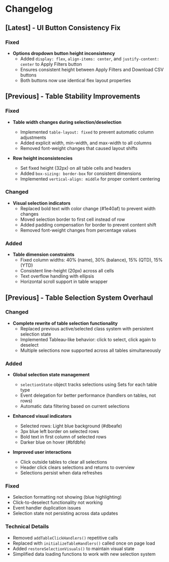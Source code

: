 # Changelog

## [Latest] - UI Button Consistency Fix

### Fixed
- **Options dropdown button height inconsistency**
  - Added `display: flex`, `align-items: center`, and `justify-content: center` to Apply Filters button
  - Ensures consistent height between Apply Filters and Download CSV buttons
  - Both buttons now use identical flex layout properties

## [Previous] - Table Stability Improvements

### Fixed
- **Table width changes during selection/deselection**
  - Implemented `table-layout: fixed` to prevent automatic column adjustments
  - Added explicit width, min-width, and max-width to all columns
  - Removed font-weight changes that caused layout shifts
  
- **Row height inconsistencies**
  - Set fixed height (32px) on all table cells and headers
  - Added `box-sizing: border-box` for consistent dimensions
  - Implemented `vertical-align: middle` for proper content centering

### Changed
- **Visual selection indicators**
  - Replaced bold text with color change (#1e40af) to prevent width changes
  - Moved selection border to first cell instead of row
  - Added padding compensation for border to prevent content shift
  - Removed font-weight changes from percentage values

### Added
- **Table dimension constraints**
  - Fixed column widths: 40% (name), 30% (balance), 15% (QTD), 15% (YTD)
  - Consistent line-height (20px) across all cells
  - Text overflow handling with ellipsis
  - Horizontal scroll support in table wrapper

## [Previous] - Table Selection System Overhaul

### Changed
- **Complete rewrite of table selection functionality**
  - Replaced previous active/selected class system with persistent selection state
  - Implemented Tableau-like behavior: click to select, click again to deselect
  - Multiple selections now supported across all tables simultaneously
  
### Added
- **Global selection state management**
  - `selectionState` object tracks selections using Sets for each table type
  - Event delegation for better performance (handlers on tables, not rows)
  - Automatic data filtering based on current selections
  
- **Enhanced visual indicators**
  - Selected rows: Light blue background (#dbeafe)
  - 3px blue left border on selected rows
  - Bold text in first column of selected rows
  - Darker blue on hover (#bfdbfe)
  
- **Improved user interactions**
  - Click outside tables to clear all selections
  - Header click clears selections and returns to overview
  - Selections persist when data refreshes
  
### Fixed
- Selection formatting not showing (blue highlighting)
- Click-to-deselect functionality not working
- Event handler duplication issues
- Selection state not persisting across data updates

### Technical Details
- Removed `addTableClickHandlers()` repetitive calls
- Replaced with `initializeTableHandlers()` called once on page load
- Added `restoreSelectionVisuals()` to maintain visual state
- Simplified data loading functions to work with new selection system